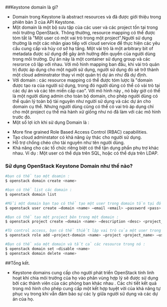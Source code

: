 ##Keystone domain là gì?

- Domain trong Keystone là abstract resources và đã được giới thiệu trong phiên bản 3 của API Keystone.
- Một domain là một bộ sưu tập của các user và các project tồn tại trong môi trường OpenStack. Thông thường, resource mapping có thể được tóm tắt là "Một user có một vai trò trong một project".Người sử dụng thường là một các nhân giao tiếp với cloud service để thực hiện các yêu cầu cung cấp và hủy cơ sở hạ tầng. Một vài trò là một arbitrary bit of metadata được sử dụng để gây ảnh hưởng đến quyền của người dùng trong môi trường. Dự án này là một container sử dụng group và các resrorce cô lập với nhau. Với mô hình mapping ban đầu, khi vài trò quản trị được áp dụng cho một người sử dụng, người sử dụng đó sẽ trở thành một cloud adminstrator thay vì một quản trị dự án như đã dự định.
- Với domain : các resource mapping có thể được tóm lược là "domain được tạo ra của người sử dụng, trong đó người dùng có thể có vài trò tại các dự án và các tên miền cấp cao". Với mô hình này , nó bây giờ có thể là một người dùng admin cho toàn bộ domain, cho phép người dùng có thể quản lý toàn bộ tài nguyên như người sử dụng và các dự án cho domain cụ thể. Nhưng người dùng cũng có thể có vai trò áp dụng chỉ cho một project cụ thể mà hành xử giống như nó đã làm với các mô hình trước đó.
- Một số lợi ích khi sử dụng Domain là :
 <ul>
 <li>More fine grained Role Based Access Control (RBAC) capabilities.</li>
 <li>Tạo cloud adminstator có khả năng ủy thác cho người sử dụng.</li>
 <li>Hỗ trợ chồng chéo cho tài nguyên như tên người dùng.</li>
 <li>Khả năng cho các tổ chức riêng biệt có thể tận dụng phần phụ trợ khác nhau. Ví dụ : Một user có thể dựa trên SQL, hoặc có thể dựa trên LDAP.</li>
 </ul>

### Sử dụng OpenStack Keystone Domain như thế nào?

```sh
#bạn có thể tạo một doamin : 
$ openstack domain create <name>

#bạn có thể list các domain : 
$ openstack domain list

#Mỗi một domain bạn tạo có thể tạo một user trong domain tồn tại đó : 
$ openstack user create –domain <name> –email <email> –password <pass> <username>

#Bạn có thể tạo một project bên trong một domain : 
$ openstack project create –domain <name> –description <desc> <project_name>

#Từ control access, bạn có thể thiết lập vai trò của một user trong một project : 
$ openstack role add –project-domain <name> –project <project_name> –user <username>

#Bạn có thể xóa một domain và tất cả các resource trong nó : 
$ openstack domain set –disable <name>
$ openstack domain delete <name>
```

##Tổng kết.

- Keystone domains cung cấp cho người phát triển OpenStack tính linh hoạt khi chia môi trường của họ vào phân vùng hợp lý sẽ được sử dụng bởi các thành viên của các phòng ban khác nhau . Các chi tiết kết quả trong mô hình cho phép cung cấp một kết hợp tuyệt vời của khả năng tự phục vụ trong khi vẫn đảm bảo sự các ly giữa người sử dụng và các dự án của họ.